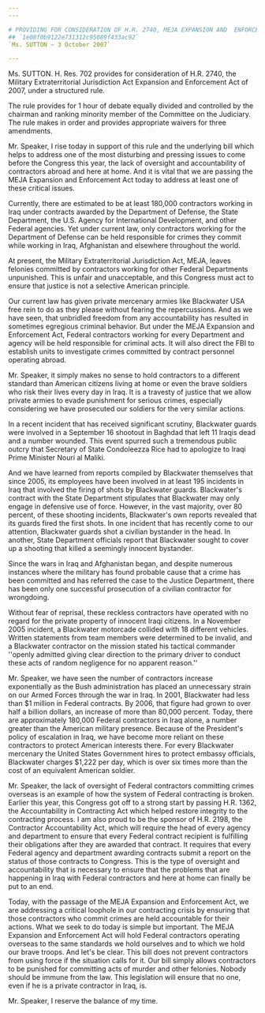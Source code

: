 ```yaml
---
---

# PROVIDING FOR CONSIDERATION OF H.R. 2740, MEJA EXPANSION AND  ENFORCEMENT ACT OF 2007
## `1e08f0b9122e731312c95089f433ac92`
`Ms. SUTTON — 3 October 2007`

---
```



Ms. SUTTON. H. Res. 702 provides for consideration of H.R. 2740, the 
Military Extraterritorial Jurisdiction Act Expansion and Enforcement 
Act of 2007, under a structured rule.

The rule provides for 1 hour of debate equally divided and controlled 
by the chairman and ranking minority member of the Committee on the 
Judiciary. The rule makes in order and provides appropriate waivers for 
three amendments.

Mr. Speaker, I rise today in support of this rule and the underlying 
bill which helps to address one of the most disturbing and pressing 
issues to come before the Congress this year, the lack of oversight and 
accountability of contractors abroad and here at home. And it is vital 
that we are passing the MEJA Expansion and Enforcement Act today to 
address at least one of these critical issues.

Currently, there are estimated to be at least 180,000 contractors 
working in Iraq under contracts awarded by the Department of Defense, 
the State Department, the U.S. Agency for International Development, 
and other Federal agencies. Yet under current law, only contractors 
working for the Department of Defense can be held responsible for 
crimes they commit while working in Iraq, Afghanistan and elsewhere 
throughout the world.

At present, the Military Extraterritorial Jurisdiction Act, MEJA, 
leaves felonies committed by contractors working for other Federal 
Departments unpunished. This is unfair and unacceptable, and this 
Congress must act to ensure that justice is not a selective American 
principle.

Our current law has given private mercenary armies like Blackwater 
USA free rein to do as they please without fearing the repercussions. 
And as we have seen, that unbridled freedom from any accountability has 
resulted in sometimes egregious criminal behavior. But under the MEJA 
Expansion and Enforcement Act, Federal contractors working for every 
Department and agency will be held responsible for criminal acts. It 
will also direct the FBI to establish units to investigate crimes 
committed by contract personnel operating abroad.

Mr. Speaker, it simply makes no sense to hold contractors to a 
different standard than American citizens living at home or even the 
brave soldiers who risk their lives every day in Iraq. It is a travesty 
of justice that we allow private armies to evade punishment for serious 
crimes, especially considering we have prosecuted our soldiers for the 
very similar actions.



In a recent incident that has received significant scrutiny, 
Blackwater guards were involved in a September 16 shootout in Baghdad 
that left 11 Iraqis dead and a number wounded. This event spurred such 
a tremendous public outcry that Secretary of State Condoleezza Rice had 
to apologize to Iraqi Prime Minister Nouri al Maliki.

And we have learned from reports compiled by Blackwater themselves 
that since 2005, its employees have been involved in at least 195 
incidents in Iraq that involved the firing of shots by Blackwater 
guards. Blackwater's contract with the State Department stipulates that 
Blackwater may only engage in defensive use of force. However, in the 
vast majority, over 80 percent, of these shooting incidents, 
Blackwater's own reports revealed that its guards fired the first 
shots. In one incident that has recently come to our attention, 
Blackwater guards shot a civilian bystander in the head. In another, 
State Department officials report that Blackwater sought to cover up a 
shooting that killed a seemingly innocent bystander.

Since the wars in Iraq and Afghanistan began, and despite numerous 
instances where the military has found probable cause that a crime has 
been committed and has referred the case to the Justice Department, 
there has been only one successful prosecution of a civilian contractor 
for wrongdoing.

Without fear of reprisal, these reckless contractors have operated 
with no regard for the private property of innocent Iraqi citizens. In 
a November 2005 incident, a Blackwater motorcade collided with 18 
different vehicles. Written statements from team members were 
determined to be invalid, and a Blackwater contractor on the mission 
stated his tactical commander ''openly admitted giving clear direction 
to the primary driver to conduct these acts of random negligence for no 
apparent reason.''

Mr. Speaker, we have seen the number of contractors increase 
exponentially as the Bush administration has placed an unnecessary 
strain on our Armed Forces through the war in Iraq. In 2001, Blackwater 
had less than $1 million in Federal contracts. By 2006, that figure had 
grown to over half a billion dollars, an increase of more than 80,000 
percent. Today, there are approximately 180,000 Federal contractors in 
Iraq alone, a number greater than the American military presence. 
Because of the President's policy of escalation in Iraq, we have become 
more reliant on these contractors to protect American interests there. 
For every Blackwater mercenary the United States Government hires to 
protect embassy officials, Blackwater charges $1,222 per day, which is 
over six times more than the cost of an equivalent American soldier.

Mr. Speaker, the lack of oversight of Federal contractors committing 
crimes overseas is an example of how the system of Federal contracting 
is broken. Earlier this year, this Congress got off to a strong start 
by passing H.R. 1362, the Accountability in Contracting Act which 
helped restore integrity to the contracting process. I am also proud to 
be the sponsor of H.R. 2198, the Contractor Accountability Act, which 
will require the head of every agency and department to ensure that 
every Federal contract recipient is fulfilling their obligations after 
they are awarded that contract. It requires that every Federal agency 
and department awarding contracts submit a report on the status of 
those contracts to Congress. This is the type of oversight and 
accountability that is necessary to ensure that the problems that are 
happening in Iraq with Federal contractors and here at home can finally 
be put to an end.

Today, with the passage of the MEJA Expansion and Enforcement Act, we 
are addressing a critical loophole in our contracting crisis by 
ensuring that those contractors who commit crimes are held accountable 
for their actions. What we seek to do today is simple but important. 
The MEJA Expansion and Enforcement Act will hold Federal contractors 
operating overseas to the same standards we hold ourselves and to which 
we hold our brave troops. And let's be clear. This bill does not 
prevent contractors from using force if the situation calls for it. Our 
bill simply allows contractors to be punished for committing acts of 
murder and other felonies. Nobody should be immune from the law. This 
legislation will ensure that no one, even if he is a private contractor 
in Iraq, is.

Mr. Speaker, I reserve the balance of my time.